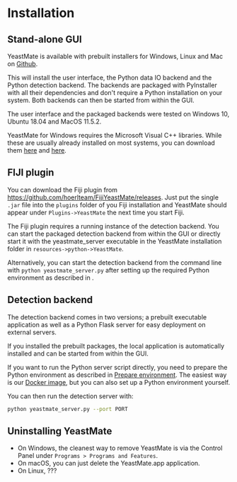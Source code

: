 # Installation

## Stand-alone GUI

YeastMate is available with prebuilt installers for Windows, Linux and Mac on [Github](https://github.com/hoerlteam/YeastMate/releases). 

This will install the user interface, the Python data IO backend and the Python detection backend. The backends are packaged with PyInstaller with all their dependencies and don't require a Python installation on your system. Both backends can then be started from within the GUI.

The user interface and the packaged backends were tested on Windows 10, Ubuntu 18.04 and MacOS 11.5.2.

YeastMate for Windows requires the Microsoft Visual C++ libraries. While these are usually already installed on most systems, you can download them [here](https://www.microsoft.com/en-US/download/details.aspx?id=26368) and [here](https://aka.ms/vs/16/release/vc_redist.x64.exe).

## FIJI plugin

You can download the Fiji plugin from https://github.com/hoerlteam/FijiYeastMate/releases. Just put the single ```.jar``` file into the ```plugins``` folder of you Fiji installation and YeastMate should appear under ```Plugins->YeastMate``` the next time you start Fiji.

The Fiji plugin requires a running instance of the detection backend. You can start the packaged detection backend from within the GUI or directly start it with the yeastmate_server executable in the YeastMate installation folder in ```resources->python->YeastMate```. 

Alternatively, you can start the detection backend from the command line with ```python yeastmate_server.py``` after setting up the required Python environment as described in .

## Detection backend

The detection backend comes in two versions; a prebuilt executable application as well as a Python Flask server for easy deployment on external servers.

If you installed the prebuilt packages, the local application is automatically installed and can be started from within the GUI.

If you want to run the Python server script directly, you need to prepare the Python environment as described in [Prepare environment](./environment.md). The easiest way is our [Docker image](https://hub.docker.com/hoerlteam/YeastMate), but you can also set up a Python environment yourself.

You can then run the detection server with:

``` bash
python yeastmate_server.py --port PORT
```

## Uninstalling YeastMate

* On Windows, the cleanest way to remove YeastMate is via the Control Panel under ```Programs > Programs and Features```.
* On macOS, you can just delete the YeastMate.app application.
* On Linux, ???